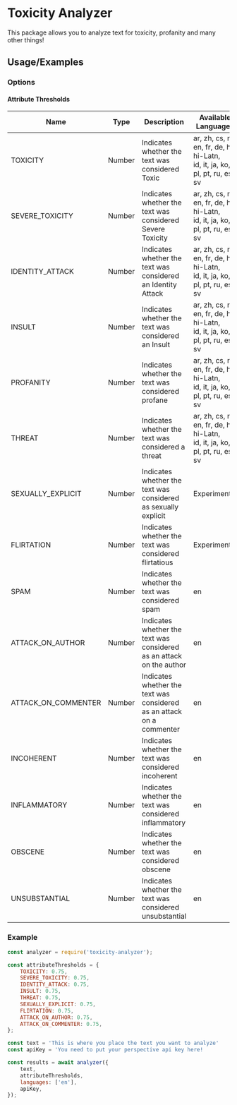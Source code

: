 
# Toxicity Analyzer

This package allows you to analyze text for toxicity, profanity and many other things!
## Usage/Examples
### Options
#### Attribute Thresholds
| Name                	| Type   	| Description                                                           	| Available Languages                                                             	|
|---------------------	|--------	|-----------------------------------------------------------------------	|---------------------------------------------------------------------------------	|
| TOXICITY            	| Number 	| Indicates whether the text was considered Toxic                       	| ar, zh, cs, nl, en, fr, de, hi, hi-Latn, <br>id, it, ja, ko, pl, pt, ru, es, sv 	|
| SEVERE_TOXICITY     	| Number 	| Indicates whether the text was considered Severe Toxicity             	| ar, zh, cs, nl, en, fr, de, hi, hi-Latn,<br>id, it, ja, ko, pl, pt, ru, es, sv  	|
| IDENTITY_ATTACK     	| Number 	| Indicates whether the text was considered an Identity Attack          	| ar, zh, cs, nl, en, fr, de, hi, hi-Latn,<br>id, it, ja, ko, pl, pt, ru, es, sv  	|
| INSULT              	| Number 	| Indicates whether the text was considered an Insult                   	| ar, zh, cs, nl, en, fr, de, hi, hi-Latn,<br>id, it, ja, ko, pl, pt, ru, es, sv  	|
| PROFANITY           	| Number 	| Indicates whether the text was considered profane                     	| ar, zh, cs, nl, en, fr, de, hi, hi-Latn,<br>id, it, ja, ko, pl, pt, ru, es, sv  	|
| THREAT              	| Number 	| Indicates whether the text was considered a threat                    	| ar, zh, cs, nl, en, fr, de, hi, hi-Latn,<br>id, it, ja, ko, pl, pt, ru, es, sv  	|
| SEXUALLY_EXPLICIT   	| Number 	| Indicates whether the text was considered as sexually explicit        	| Experimental                                                                    	|
| FLIRTATION          	| Number 	| Indicates whether the text was considered flirtatious                 	| Experimental                                                                    	|
| SPAM                	| Number 	| Indicates whether the text was considered spam                        	| en                                                                              	|
| ATTACK_ON_AUTHOR    	| Number 	| Indicates whether the text was considered as an attack on the author  	| en                                                                              	|
| ATTACK_ON_COMMENTER 	| Number 	| Indicates whether the text was considered as an attack on a commenter 	| en                                                                              	|
| INCOHERENT          	| Number 	| Indicates whether the text was considered incoherent                  	| en                                                                              	|
| INFLAMMATORY        	| Number 	| Indicates whether the text was considered inflammatory                	| en                                                                              	|
| OBSCENE             	| Number 	| Indicates whether the text was considered obscene                     	| en                                                                              	|
| UNSUBSTANTIAL       	| Number 	| Indicates whether the text was considered unsubstantial               	| en                                                                              	|

### Example
```js
const analyzer = require('toxicity-analyzer');

const attributeThresholds = {
	TOXICITY: 0.75,
	SEVERE_TOXICITY: 0.75,
	IDENTITY_ATTACK: 0.75,
	INSULT: 0.75,
	THREAT: 0.75,
	SEXUALLY_EXPLICIT: 0.75,
	FLIRTATION: 0.75,
	ATTACK_ON_AUTHOR: 0.75,
	ATTACK_ON_COMMENTER: 0.75,
};

const text = 'This is where you place the text you want to analyze'
const apiKey = 'You need to put your perspective api key here! 

const results = await analyzer({
	text, 
	attributeThresholds,
	languages: ['en'],
	apiKey,
});
```

